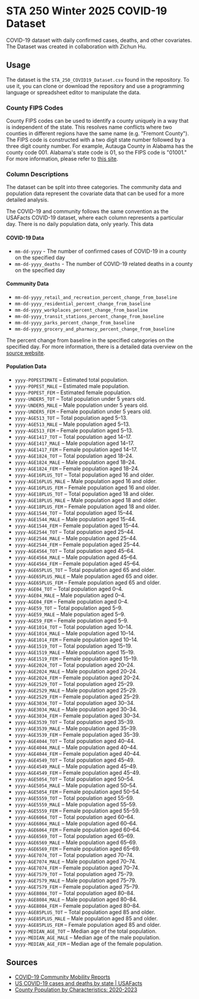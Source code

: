 # STA 250 Winter 2025 COVID-19 Dataset

COVID-19 dataset with daily confirmed cases, deaths, and other covariates. The Dataset was created in collaboration with Zichun Hu.

## Usage

The dataset is the `STA_250_COVID19_Dataset.csv` found in the repository. To use it, you can clone or download the repository and use a programming language or spreadsheet editor to manipulate the data.

### County FIPS Codes

County FIPS codes can be used to identify a county uniquely in a way that is independent of the state. This resolves name conflicts where two counties in different regions have the same name (e.g. "Fremont County"). The FIPS code is constructed with a two digit state number followed by a three digit county number. For example, Autauga County in Alabama has the county code 001. Alabama's state code is 01, so the FIPS code is "01001." For more information, please refer to [this site](https://transition.fcc.gov/oet/info/maps/census/fips/fips.txt).

### Column Descriptions

The dataset can be split into three categories. The community data and population data represent the covariate data that can be used for a more detailed analysis. 

The COVID-19 and community follows the same convention as the USAFacts COVID-19 dataset, where each column represents a particular day. There is no daily population data, only yearly. This data 

#### COVID-19 Data

- `mm-dd-yyyy` - The number of confirmed cases of COVID-19 in a county on the specified day 
- `mm-dd-yyyy_deaths` - The number of COVID-19 related deaths in a county on the specified day

#### Community Data 

 - `mm-dd-yyyy_retail_and_recreation_percent_change_from_baseline`
 - `mm-dd-yyyy_residential_percent_change_from_baseline`
 - `mm-dd-yyyy_workplaces_percent_change_from_baseline`
 - `mm-dd-yyyy_transit_stations_percent_change_from_baseline`
 - `mm-dd-yyyy_parks_percent_change_from_baseline`
 - `mm-dd-yyyy_grocery_and_pharmacy_percent_change_from_baseline`

The percent change from baseline in the specified categories on the specified day. For more information, there is a detailed data overview on the [source website](https://www.google.com/covid19/mobility/).

#### Population Data

- `yyyy-POPESTIMATE` – Estimated total population.
- `yyyy-POPEST_MALE` – Estimated male population.
- `yyyy-POPEST_FEM` – Estimated female population.
- `yyyy-UNDER5_TOT` – Total population under 5 years old.
- `yyyy-UNDER5_MALE` – Male population under 5 years old.
- `yyyy-UNDER5_FEM` – Female population under 5 years old.
- `yyyy-AGE513_TOT` – Total population aged 5–13.
- `yyyy-AGE513_MALE` – Male population aged 5–13.
- `yyyy-AGE513_FEM` – Female population aged 5–13.
- `yyyy-AGE1417_TOT` – Total population aged 14–17.
- `yyyy-AGE1417_MALE` – Male population aged 14–17.
- `yyyy-AGE1417_FEM` – Female population aged 14–17.
- `yyyy-AGE1824_TOT` – Total population aged 18–24.
- `yyyy-AGE1824_MALE` – Male population aged 18–24.
- `yyyy-AGE1824_FEM` – Female population aged 18–24.
- `yyyy-AGE16PLUS_TOT` – Total population aged 16 and older.
- `yyyy-AGE16PLUS_MALE` – Male population aged 16 and older.
- `yyyy-AGE16PLUS_FEM` – Female population aged 16 and older.
- `yyyy-AGE18PLUS_TOT` – Total population aged 18 and older.
- `yyyy-AGE18PLUS_MALE` – Male population aged 18 and older.
- `yyyy-AGE18PLUS_FEM` – Female population aged 18 and older.
- `yyyy-AGE1544_TOT` – Total population aged 15–44.
- `yyyy-AGE1544_MALE` – Male population aged 15–44.
- `yyyy-AGE1544_FEM` – Female population aged 15–44.
- `yyyy-AGE2544_TOT` – Total population aged 25–44.
- `yyyy-AGE2544_MALE` – Male population aged 25–44.
- `yyyy-AGE2544_FEM` – Female population aged 25–44.
- `yyyy-AGE4564_TOT` – Total population aged 45–64.
- `yyyy-AGE4564_MALE` – Male population aged 45–64.
- `yyyy-AGE4564_FEM` – Female population aged 45–64.
- `yyyy-AGE65PLUS_TOT` – Total population aged 65 and older.
- `yyyy-AGE65PLUS_MALE` – Male population aged 65 and older.
- `yyyy-AGE65PLUS_FEM` – Female population aged 65 and older.
- `yyyy-AGE04_TOT` – Total population aged 0–4.
- `yyyy-AGE04_MALE` – Male population aged 0–4.
- `yyyy-AGE04_FEM` – Female population aged 0–4.
- `yyyy-AGE59_TOT` – Total population aged 5–9.
- `yyyy-AGE59_MALE` – Male population aged 5–9.
- `yyyy-AGE59_FEM` – Female population aged 5–9.
- `yyyy-AGE1014_TOT` – Total population aged 10–14.
- `yyyy-AGE1014_MALE` – Male population aged 10–14.
- `yyyy-AGE1014_FEM` – Female population aged 10–14.
- `yyyy-AGE1519_TOT` – Total population aged 15–19.
- `yyyy-AGE1519_MALE` – Male population aged 15–19.
- `yyyy-AGE1519_FEM` – Female population aged 15–19.
- `yyyy-AGE2024_TOT` – Total population aged 20–24.
- `yyyy-AGE2024_MALE` – Male population aged 20–24.
- `yyyy-AGE2024_FEM` – Female population aged 20–24.
- `yyyy-AGE2529_TOT` – Total population aged 25–29.
- `yyyy-AGE2529_MALE` – Male population aged 25–29.
- `yyyy-AGE2529_FEM` – Female population aged 25–29.
- `yyyy-AGE3034_TOT` – Total population aged 30–34.
- `yyyy-AGE3034_MALE` – Male population aged 30–34.
- `yyyy-AGE3034_FEM` – Female population aged 30–34.
- `yyyy-AGE3539_TOT` – Total population aged 35–39.
- `yyyy-AGE3539_MALE` – Male population aged 35–39.
- `yyyy-AGE3539_FEM` – Female population aged 35–39.
- `yyyy-AGE4044_TOT` – Total population aged 40–44.
- `yyyy-AGE4044_MALE` – Male population aged 40–44.
- `yyyy-AGE4044_FEM` – Female population aged 40–44.
- `yyyy-AGE4549_TOT` – Total population aged 45–49.
- `yyyy-AGE4549_MALE` – Male population aged 45–49.
- `yyyy-AGE4549_FEM` – Female population aged 45–49.
- `yyyy-AGE5054_TOT` – Total population aged 50–54.
- `yyyy-AGE5054_MALE` – Male population aged 50–54.
- `yyyy-AGE5054_FEM` – Female population aged 50–54.
- `yyyy-AGE5559_TOT` – Total population aged 55–59.
- `yyyy-AGE5559_MALE` – Male population aged 55–59.
- `yyyy-AGE5559_FEM` – Female population aged 55–59.
- `yyyy-AGE6064_TOT` – Total population aged 60–64.
- `yyyy-AGE6064_MALE` – Male population aged 60–64.
- `yyyy-AGE6064_FEM` – Female population aged 60–64.
- `yyyy-AGE6569_TOT` – Total population aged 65–69.
- `yyyy-AGE6569_MALE` – Male population aged 65–69.
- `yyyy-AGE6569_FEM` – Female population aged 65–69.
- `yyyy-AGE7074_TOT` – Total population aged 70–74.
- `yyyy-AGE7074_MALE` – Male population aged 70–74.
- `yyyy-AGE7074_FEM` – Female population aged 70–74.
- `yyyy-AGE7579_TOT` – Total population aged 75–79.
- `yyyy-AGE7579_MALE` – Male population aged 75–79.
- `yyyy-AGE7579_FEM` – Female population aged 75–79.
- `yyyy-AGE8084_TOT` – Total population aged 80–84.
- `yyyy-AGE8084_MALE` – Male population aged 80–84.
- `yyyy-AGE8084_FEM` – Female population aged 80–84.
- `yyyy-AGE85PLUS_TOT` – Total population aged 85 and older.
- `yyyy-AGE85PLUS_MALE` – Male population aged 85 and older.
- `yyyy-AGE85PLUS_FEM` – Female population aged 85 and older.
- `yyyy-MEDIAN_AGE_TOT` – Median age of the total population.
- `yyyy-MEDIAN_AGE_MALE` – Median age of the male population.
- `yyyy-MEDIAN_AGE_FEM` – Median age of the female population.


## Sources

- [COVID-19 Community Mobility Reports](https://www.google.com/covid19/mobility/)
- [US COVID-19 cases and deaths by state | USAFacts](https://usafacts.org/visualizations/coronavirus-covid-19-spread-map/)
- [County Population by Characteristics: 2020-2023](https://www.census.gov/data/tables/time-series/demo/popest/2020s-counties-detail.html?utm_source=chatgpt.com)
